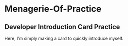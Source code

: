 # Menagerie-Of-Practice
## Developer Introduction Card Practice
Here, I'm simply making a card to quickly introduce myself. 
